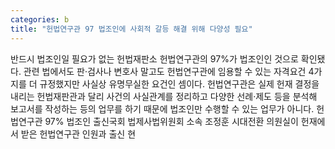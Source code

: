 ```yaml
---
categories: b
title: "헌법연구관 97 법조인에 사회적 갈등 해결 위해 다양성 필요"
---
```

반드시 법조인일 필요가 없는 헌법재판소 헌법연구관의 97%가 법조인인 것으로 확인됐다. 관련 법에서도 판·검사나 변호사 말고도 헌법연구관에 임용할 수 있는 자격요건 4가지를 더 규정했지만 사실상 유명무실한 요건인 셈이다. 헌법연구관은 실제 헌재 결정을 내리는 헌법재판관과 달리 사건의 사실관계를 정리하고 다양한 선례·제도 등을 분석해 보고서를 작성하는 등의 업무를 하기 때문에 법조인만 수행할 수 있는 업무가 아니다. 헌법연구관 97% 법조인 출신국회 법제사법위원회 소속 조정훈 시대전환 의원실이 헌재에서 받은 헌법연구관 인원과 출신 현